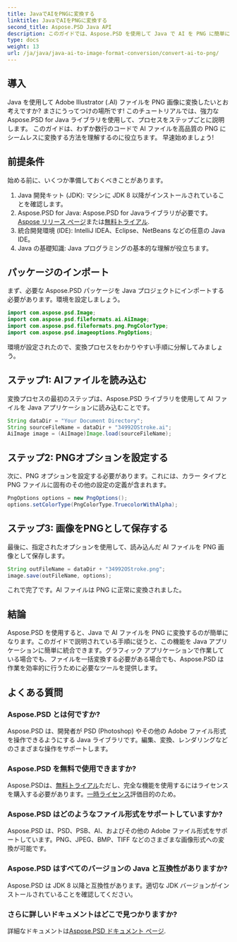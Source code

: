 ```yaml
---
title: JavaでAIをPNGに変換する
linktitle: JavaでAIをPNGに変換する
second_title: Aspose.PSD Java API
description: このガイドでは、Aspose.PSD を使用して Java で AI を PNG に簡単に変換できます。AI ファイルを読み込み、オプションを設定し、PNG 画像として簡単に保存する方法を学びます。
type: docs
weight: 13
url: /ja/java/java-ai-to-image-format-conversion/convert-ai-to-png/
---
```

## 導入
Java を使用して Adobe Illustrator (.AI) ファイルを PNG 画像に変換したいとお考えですか? まさにうってつけの場所です! このチュートリアルでは、強力な Aspose.PSD for Java ライブラリを使用して、プロセスをステップごとに説明します。 このガイドは、わずか数行のコードで AI ファイルを高品質の PNG にシームレスに変換する方法を理解するのに役立ちます。 早速始めましょう!
## 前提条件
始める前に、いくつか準備しておくべきことがあります。
1. Java 開発キット (JDK): マシンに JDK 8 以降がインストールされていることを確認します。
2.  Aspose.PSD for Java: Aspose.PSD for Javaライブラリが必要です。[Aspose リリース ページ](https://releases.aspose.com/psd/java/)または[無料トライアル](https://releases.aspose.com/).
3. 統合開発環境 (IDE): IntelliJ IDEA、Eclipse、NetBeans などの任意の Java IDE。
4. Java の基礎知識: Java プログラミングの基本的な理解が役立ちます。
## パッケージのインポート
まず、必要な Aspose.PSD パッケージを Java プロジェクトにインポートする必要があります。環境を設定しましょう。
```java
import com.aspose.psd.Image;
import com.aspose.psd.fileformats.ai.AiImage;
import com.aspose.psd.fileformats.png.PngColorType;
import com.aspose.psd.imageoptions.PngOptions;
```
環境が設定されたので、変換プロセスをわかりやすい手順に分解してみましょう。
## ステップ1: AIファイルを読み込む
変換プロセスの最初のステップは、Aspose.PSD ライブラリを使用して AI ファイルを Java アプリケーションに読み込むことです。
```java
String dataDir = "Your Document Directory"; 
String sourceFileName = dataDir + "34992OStroke.ai";       
AiImage image = (AiImage)Image.load(sourceFileName);
```
## ステップ2: PNGオプションを設定する
次に、PNG オプションを設定する必要があります。これには、カラー タイプと PNG ファイルに固有のその他の設定の定義が含まれます。
```java
PngOptions options = new PngOptions();
options.setColorType(PngColorType.TruecolorWithAlpha);
```
## ステップ3: 画像をPNGとして保存する
最後に、指定されたオプションを使用して、読み込んだ AI ファイルを PNG 画像として保存します。
```java
String outFileName = dataDir + "34992OStroke.png";
image.save(outFileName, options);
```
これで完了です。AI ファイルは PNG に正常に変換されました。
## 結論
Aspose.PSD を使用すると、Java で AI ファイルを PNG に変換するのが簡単になります。このガイドで説明されている手順に従うと、この機能を Java アプリケーションに簡単に統合できます。グラフィック アプリケーションで作業している場合でも、ファイルを一括変換する必要がある場合でも、Aspose.PSD は作業を効率的に行うために必要なツールを提供します。
## よくある質問
### Aspose.PSD とは何ですか?
Aspose.PSD は、開発者が PSD (Photoshop) やその他の Adobe ファイル形式を操作できるようにする Java ライブラリです。編集、変換、レンダリングなどのさまざまな操作をサポートします。
### Aspose.PSD を無料で使用できますか?
 Aspose.PSDは、[無料トライアル](https://releases.aspose.com/)ただし、完全な機能を使用するにはライセンスを購入する必要があります。[一時ライセンス](https://purchase.aspose.com/temporary-license/)評価目的のため。
### Aspose.PSD はどのようなファイル形式をサポートしていますか?
Aspose.PSD は、PSD、PSB、AI、およびその他の Adobe ファイル形式をサポートしています。PNG、JPEG、BMP、TIFF などのさまざまな画像形式への変換が可能です。
### Aspose.PSD はすべてのバージョンの Java と互換性がありますか?
Aspose.PSD は JDK 8 以降と互換性があります。適切な JDK バージョンがインストールされていることを確認してください。
### さらに詳しいドキュメントはどこで見つかりますか?
詳細なドキュメントは[Aspose.PSD ドキュメント ページ](https://reference.aspose.com/psd/java/).